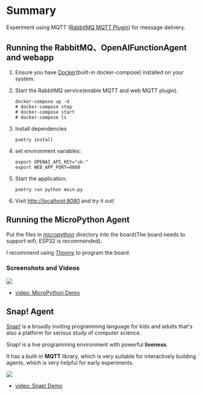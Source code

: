 # Summary

Experiment using MQTT ([RabbitMQ MQTT Plugin](https://www.rabbitmq.com/mqtt.html)) for message delivery.

## Running the RabbitMQ、OpenAIFunctionAgent and webapp

1.  Ensure you have [Docker](https://www.docker.com/)(built-in docker-compose) installed on your system.

2.  Start the RabbitMQ service(enable MQTT and web MQTT plugin).

        docker-compose up -d
        # docker-compose stop
        # docker-compose start
        # docker-compose ls

3.  Install dependencies

        poetry install

4.  set environment variables:

        export OPENAI_API_KEY="sk-"
        export WEB_APP_PORT=8080

5.  Start the application.

        poetry run python main.py

6.  Visit [http://localhost:8080](http://localhost:8080) and try it out!

## Running the MicroPython Agent

Put the files in [micropython](./micropython/) directory into the board(The board needs to support wifi, ESP32 is recommended).

I recommend using [Thonny](https://thonny.org/) to program the board.

### Screenshots and Videos

![](http://storage.codelab.club/agency-mqtt-micropython.png)

- [video: MicroPython Demo](http://storage.codelab.club/agency-mqtt-fan-light.mp4)

## Snap! Agent

[Snap!](https://snap.berkeley.edu/) is a broadly inviting programming language for kids and adults that's also a platform for serious study of computer science.

Snap! is a live programming environment with powerful **liveness**. 

It has a built-in **MQTT** library, which is very suitable for interactively building agents, which is very helpful for early experiments.

![](http://storage.codelab.club/agency-mqtt-snap.png)

- [video: Snap! Demo](http://storage.codelab.club/agency-mqtt-snap.mp4)

